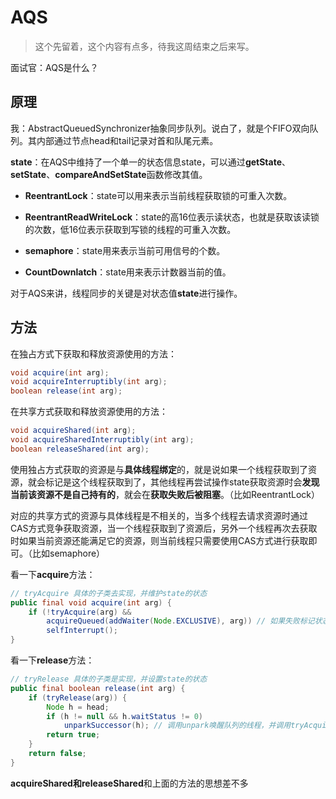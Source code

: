# AQS

> 这个先留着，这个内容有点多，待我这周结束之后来写。

面试官：AQS是什么？

## 原理
我：AbstractQueuedSynchronizer抽象同步队列。说白了，就是个FIFO双向队列。其内部通过节点head和tail记录对首和队尾元素。

**state**：在AQS中维持了一个单一的状态信息state，可以通过**getState**、**setState**、**compareAndSetState**函数修改其值。

- **ReentrantLock**：state可以用来表示当前线程获取锁的可重入次数。

- **ReentrantReadWriteLock**：state的高16位表示读状态，也就是获取该读锁的次数，低16位表示获取到写锁的线程的可重入次数。
- **semaphore**：state用来表示当前可用信号的个数。
- **CountDownlatch**：state用来表示计数器当前的值。

对于AQS来讲，线程同步的关键是对状态值**state**进行操作。

## 方法

在独占方式下获取和释放资源使用的方法：

```java
void acquire(int arg);
void acquireInterruptibly(int arg);
boolean release(int arg);
```

在共享方式获取和释放资源使用的方法：

```java
void acquireShared(int arg);
void acquireSharedInterruptibly(int arg);
boolean releaseShared(int arg);
```

使用独占方式获取的资源是与**具体线程绑定**的，就是说如果一个线程获取到了资源，就会标记是这个线程获取到了，其他线程再尝试操作state获取资源时会**发现当前该资源不是自己持有的**，就会在**获取失败后被阻塞**。（比如ReentrantLock）

对应的共享方式的资源与具体线程是不相关的，当多个线程去请求资源时通过CAS方式竞争获取资源，当一个线程获取到了资源后，另外一个线程再次去获取时如果当前资源还能满足它的资源，则当前线程只需要使用CAS方式进行获取即可。（比如semaphore）

看一下**acquire**方法：

```java
// tryAcquire 具体的子类去实现，并维护state的状态
public final void acquire(int arg) {
    if (!tryAcquire(arg) &&
        acquireQueued(addWaiter(Node.EXCLUSIVE), arg)) // 如果失败标记状态，入队
        selfInterrupt();
}
```

看一下**release**方法：

```java
// tryRelease 具体的子类是实现，并设置state的状态
public final boolean release(int arg) {
    if (tryRelease(arg)) {
        Node h = head;
        if (h != null && h.waitStatus != 0)
            unparkSuccessor(h); // 调用unpark唤醒队列的线程，并调用tryAcquire尝试，看是否需要，如果不需要，继续挂起
        return true;
    }
    return false;
}
```

**acquireShared和releaseShared**和上面的方法的思想差不多

